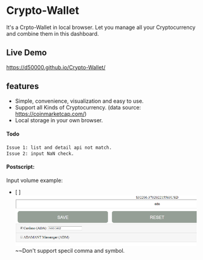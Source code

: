 # Crypto-Wallet
It's a Crpto-Wallet in local browser.
Let you manage all your Cryptocurrency and combine them in this dashboard.

## Live Demo
https://d50000.github.io/Crypto-Wallet/

## features
 - Simple, convenience, visualization and easy to use.
 - Support all Kinds of Cryptocurrency. (data source: https://coinmarketcap.com/)
 - Local storage in your own browser.
#### Todo
	Issue 1: list and detail api not match.
	Issue 2: input NaN check.

#### Postscript:
Input volume example:
 - [ ]![](https://github.com/D50000/Crypto-Wallet/blob/master/ps1.PNG)
~~Don't support specil comma and symbol.
